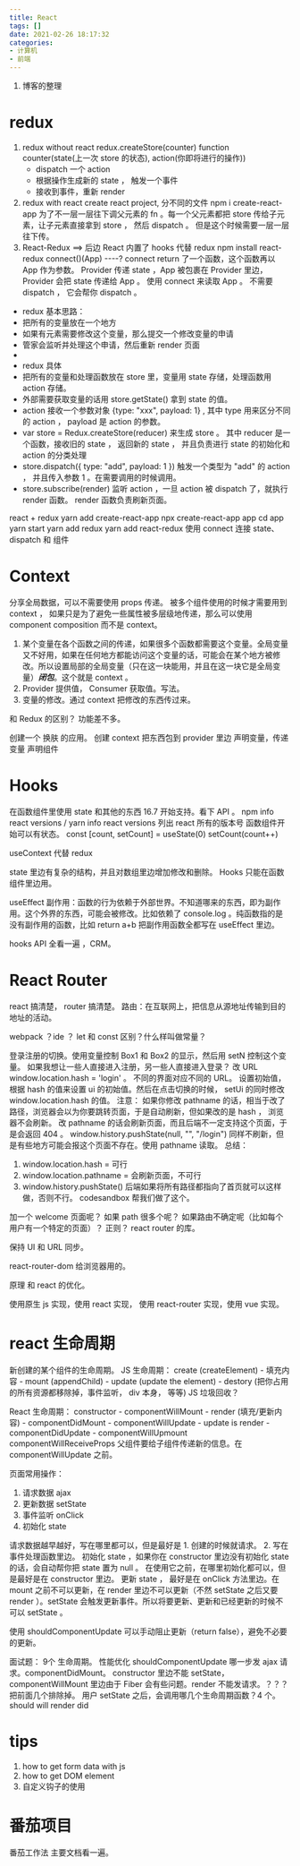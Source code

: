 ```yaml
---
title: React
tags: []
date: 2021-02-26 18:17:32
categories:
- 计算机
- 前端
---
```


1. 博客的整理


# redux
1. redux without react
   redux.createStore(counter)
   function counter(state(上一次 store 的状态), action(你即将进行的操作))
   - dispatch 一个 action
   - 根据操作生成新的 state ， 触发一个事件
   - 接收到事件，重新 render
2. redux with react
   create react project, 分不同的文件
   npm i create-react-app
   为了不一层一层往下调父元素的 fn 。每一个父元素都把 store 传给子元素，让子元素直接拿到 store ， 然后 dispatch 。 但是这个时候需要一层一层往下传。
3. React-Redux   ==> 后边 React 内置了 hooks 代替 redux
   npm install react-redux
   connect()(App) ----? connect return 了一个函数，这个函数再以 App 作为参数。
   Provider 传递 state ，App 被包裹在 Provider 里边， Provider 会把 state 传递给 App 。 使用 connect 来读取 App 。 不需要 dispatch ， 它会帮你 dispatch 。


 * redux 基本思路：
 * 把所有的变量放在一个地方
 * 如果有元素需要修改这个变量，那么提交一个修改变量的申请
 * 管家会监听并处理这个申请，然后重新 render 页面
 * 
 * redux 具体
 * 把所有的变量和处理函数放在 store 里，变量用 state 存储，处理函数用 action 存储。
 * 外部需要获取变量的话用 store.getState() 拿到 state 的值。
 * action 接收一个参数对象 {type: "xxx", payload: 1} , 其中 type 用来区分不同的 action ， payload 是 action 的参数。
 * var store = Redux.createStore(reducer) 来生成 store 。 其中 reducer 是一个函数，接收旧的 state ， 返回新的 state ， 并且负责进行 state 的初始化和 action 的分类处理
 * store.dispatch({ type: "add", payload: 1 }) 触发一个类型为 "add" 的 action ， 并且传入参数 1 。在需要调用的时候调用。
 * store.subscribe(render) 监听 action ，一旦 action 被 dispatch 了，就执行 render 函数。 render 函数负责刷新页面。

react + redux
yarn add create-react-app
npx create-react-app app
cd app
yarn start
yarn add redux
yarn add react-redux
使用 connect 连接 state、dispatch 和 组件

# Context
分享全局数据，可以不需要使用 props 传递。
被多个组件使用的时候才需要用到 context ， 如果只是为了避免一些属性被多层级地传递，那么可以使用 component composition 而不是 context。

1. 某个变量在各个函数之间的传递，如果很多个函数都需要这个变量。全局变量又不好用，如果在任何地方都能访问这个变量的话，可能会在某个地方被修改。所以设置局部的全局变量（只在这一块能用，并且在这一块它是全局变量）**_闭包_**。这个就是 context 。
2. Provider 提供值， Consumer 获取值。写法。
3. 变量的修改。通过 context 把修改的东西传过来。

和 Redux 的区别？
功能差不多。

创建一个 换肤 的应用。
创建 context
把东西包到 provider 里边
声明变量，传递变量
声明组件

# Hooks
在函数组件里使用 state 和其他的东西
16.7 开始支持。看下 API 。
npm info react versions / yarn info react versions 列出 react 所有的版本号
函数组件开始可以有状态。
const [count, setCount] = useState(0)
setCount(count++)

useContext 代替 redux

state 里边有复杂的结构，并且对数组里边增加修改和删除。
Hooks 只能在函数组件里边用。

useEffect
副作用：函数的行为依赖于外部世界。不知道哪来的东西，即为副作用。这个外界的东西，可能会被修改。比如依赖了 console.log 。纯函数指的是没有副作用的函数，比如 return a+b
把副作用函数全都写在 useEffect 里边。

hooks API 全看一遍 ，CRM。

# React Router
react 搞清楚， router 搞清楚。
路由：在互联网上，把信息从源地址传输到目的地址的活动。

webpack ？ide ？
let 和 const 区别？什么样叫做常量？

登录注册的切换。使用变量控制 Box1 和 Box2 的显示，然后用 setN 控制这个变量。
如果我想让一些人直接进入注册，另一些人直接进入登录？
改 URL window.location.hash = 'login' 。 不同的界面对应不同的 URL。
设置初始值，根据 hash 的值来设置 ui 的初始值。然后在点击切换的时候， setUi 的同时修改 window.location.hash 的值。
注意： 如果你修改 pathname 的话，相当于改了路径，浏览器会以为你要跳转页面，于是自动刷新，但如果改的是 hash ， 浏览器不会刷新。
改 pathname 的话会刷新页面，而且后端不一定支持这个页面，于是会返回 404 。
window.history.pushState(null, "", "/login") 同样不刷新，但是有些地方可能会报这个页面不存在。使用 pathname 读取。
总结：
1. window.location.hash = 可行
2. window.location.pathname = 会刷新页面，不可行
3. window.history.pushState() 后端如果将所有路径都指向了首页就可以这样做，否则不行。 codesandbox 帮我们做了这个。

加一个 welcome 页面呢？
如果 path 很多个呢？ 
如果路由不确定呢（比如每个用户有一个特定的页面）？ 正则？ react router 的库。

保持 UI 和 URL 同步。

react-router-dom 给浏览器用的。

原理 和 react 的优化。

使用原生 js 实现，使用 react 实现， 使用 react-router 实现，使用 vue 实现。


# react 生命周期
新创建的某个组件的生命周期。
JS 生命周期：
create (createElement) - 填充内容 - mount (appendChild) - update (update the element) - destory (把你占用的所有资源都移除掉，事件监听， div 本身， 等等)
JS 垃圾回收？

React 生命周期：
constructor - componentWillMount - render (填充/更新内容) - componentDidMount - componentWillUpdate - update is render - componentDidUpdate - componentWillUpmount
componentWillReceiveProps 父组件要给子组件传递新的信息。在 componentWillUpdate 之前。

页面常用操作：
1. 请求数据 ajax
2. 更新数据 setState
3. 事件监听 onClick
4. 初始化 state   

请求数据越早越好，写在哪里都可以，但是最好是 1. 创建的时候就请求。 2. 写在事件处理函数里边。
初始化 state ，如果你在 constructor 里边没有初始化 state 的话，会自动帮你把 state 置为 null 。 在使用它之前，在哪里初始化都可以，但是最好是在 constructor 里边。
更新 state ， 最好是在 onClick 方法里边。在 mount 之前不可以更新，在 render 里边不可以更新（不然 setState 之后又要 render ）。setState 会触发更新事件。所以将要更新、更新和已经更新的时候不可以 setState 。

使用 shouldComponentUpdate 可以手动阻止更新（return false），避免不必要的更新。

面试题：
9个 生命周期。
性能优化 shouldComponentUpdate
哪一步发 ajax 请求。componentDidMount。 constructor 里边不能 setState， componentWillMount 里边由于 Fiber 会有些问题。render 不能发请求。？？？把前面几个排除掉。
用户 setState 之后，会调用哪几个生命周期函数？4 个。 should will render did


# tips

1. how to get form data with js
2. how to get DOM element
3. 自定义钩子的使用


# 番茄项目
番茄工作法
主要文档看一遍。